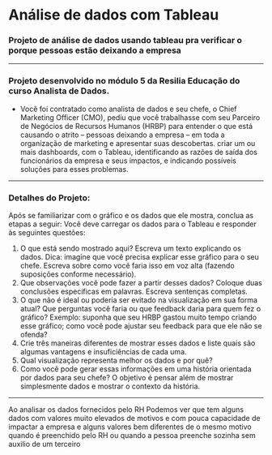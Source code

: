 # Análise de dados com Tableau 
### Projeto de análise de dados usando tableau pra verificar o porque pessoas estão deixando a empresa
---
### Projeto desenvolvido no módulo 5 da Resilia Educação do curso Analista de Dados.


- Você foi contratado como analista de dados e seu chefe, o Chief Marketing
Officer (CMO), pediu que você trabalhasse com seu Parceiro de Negócios
de Recursos Humanos (HRBP) para entender o que está causando o
atrito – pessoas deixando a empresa – em toda a organização de
marketing e apresentar suas descobertas.
criar um ou mais dashboards, com o Tableau, identificando as
razões de saída dos funcionários da empresa e seus impactos, e indicando
possíveis soluções para esses problemas.
---
### Detalhes do Projeto:
Após se familiarizar com o gráfico e os dados que ele mostra, conclua as etapas a seguir:
Você deve carregar os dados para o Tableau e responder às seguintes questões:
1. O que está sendo mostrado aqui? Escreva um texto explicando os dados.
Dica: imagine que você precisa explicar esse gráfico para o seu chefe. Escreva sobre como
você faria isso em voz alta (fazendo suposições conforme necessário).
2. Que observações você pode fazer a partir desses dados? Coloque duas
conclusões específicas em palavras. Escreva sentenças completas.
3. O que não é ideal ou poderia ser evitado na visualização em sua forma atual? Que
perguntas você faria ou que feedback daria para quem fez o gráfico?
Exemplo: suponha que seu HRBP gastou muito tempo criando esse gráfico; como você
pode ajustar seu feedback para que ele não se ofenda?
4. Crie três maneiras diferentes de mostrar esses dados e liste quais são algumas
vantagens e insuficiências de cada uma.
5. Qual visualização representa melhor os dados e por quê?
6. Como você pode gerar essas informações em uma história orientada por dados
para seu chefe? O objetivo é pensar além de mostrar simplesmente dados e mostrar
o contexto da história.

---
 Ao analisar os dados fornecidos pelo RH Podemos ver que tem alguns dados com valores muito elevados de motivos e com pouca capacidade de impactar a empresa e alguns valores bem diferentes de o mesmo motivo quando é preenchido pelo RH ou quando a pessoa preenche sozinha sem auxilio de um terceiro 
